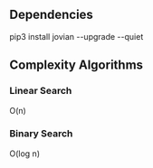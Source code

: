 ## Dependencies
pip3 install jovian --upgrade --quiet

## Complexity Algorithms
### Linear Search
O(n)
### Binary Search
O(log n)